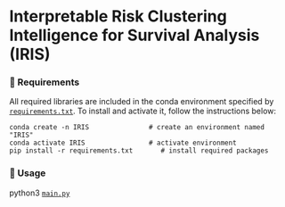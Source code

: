 # Interpretable Risk Clustering Intelligence for Survival Analysis (IRIS)

### 📝 Requirements

All required libraries are included in the conda environment specified by 
[`requirements.txt`](requirements.txt). To install and activate it, follow the instructions below:

```
conda create -n IRIS               # create an environment named "IRIS"
conda activate IRIS                # activate environment
pip install -r requirements.txt       # install required packages
```

### 🔨 Usage

python3 [`main.py`](main.py)